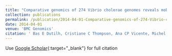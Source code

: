 ```yaml
---
title: "Comparative genomics of 274 Vibrio cholerae genomes reveals mobile functions structuring three niche dimensions."
collection: publications
permalink: /publication/2014-04-01-Comparative-genomics-of-274-Vibrio-cholerae-genomes-reveals-mobile-functions-structuring-three-niche-dimensions
date: 2014-04-01
venue: 'BMC Genomics'
citation: ' Bas E Dutilh, Cristiane C Thompson, Ana CP Vicente, Michel A Marin, Clarence Lee, Genivaldo GZ Silva, Robert Schmieder, Bruno GN Andrade, Luciane Chimetto, Daniel Cuevas, Daniel R Garza, Iruka N Okeke, Aaron Oladipo Aboderin, Jessica Spangler, Tristen Ross, Elizabeth A Dinsdale, Fabiano L Thompson, Timothy T Harkins, Robert A Edwards, &quot;Comparative genomics of 274 Vibrio cholerae genomes reveals mobile functions structuring three niche dimensions..&quot; BMC Genomics, 2014.'
---
```

Use [Google Scholar](https://https://scholar.google.com/scholar?hl=pt-BR&as_sdt=0%2C5&q=Comparative+genomics+of+274+Vibrio+cholerae+genomes+reveals+mobile+functions+structuring+three+niche+dimensions&btnG=){:target="_blank"} for full citation 
